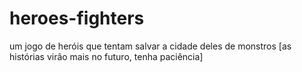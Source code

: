 # heroes-fighters
um jogo de heróis que tentam salvar a cidade deles de monstros [as histórias virão mais no futuro, tenha paciência]
